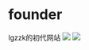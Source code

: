 # founder
lgzzk的初代网站
![](https://cdn.jsdelivr.net/gh/lgzzk1024/lgzzk@main/1.jpg)
![](https://cdn.jsdelivr.net/gh/lgzzk1024/lgzzk@main/2.jpg)

